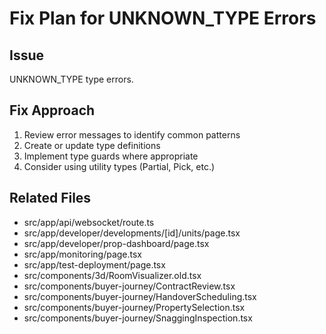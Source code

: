 # Fix Plan for UNKNOWN_TYPE Errors
        
## Issue
UNKNOWN_TYPE type errors.

## Fix Approach
1. Review error messages to identify common patterns
2. Create or update type definitions
3. Implement type guards where appropriate
4. Consider using utility types (Partial, Pick, etc.)

## Related Files
- src/app/api/websocket/route.ts
- src/app/developer/developments/[id]/units/page.tsx
- src/app/developer/prop-dashboard/page.tsx
- src/app/monitoring/page.tsx
- src/app/test-deployment/page.tsx
- src/components/3d/RoomVisualizer.old.tsx
- src/components/buyer-journey/ContractReview.tsx
- src/components/buyer-journey/HandoverScheduling.tsx
- src/components/buyer-journey/PropertySelection.tsx
- src/components/buyer-journey/SnaggingInspection.tsx
